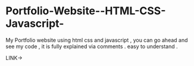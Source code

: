 # Portfolio-Website--HTML-CSS-Javascript-
My Portfolio website using html css and javascript ,
you can go ahead and see my code , it is fully explained via comments . easy to understand . 


LINK->
